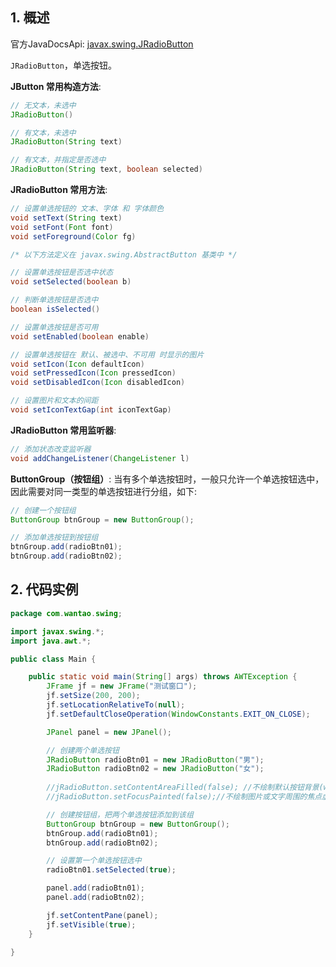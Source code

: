 ## 1. 概述

官方JavaDocsApi: [javax.swing.JRadioButton](https://docs.oracle.com/javase/8/docs/api/javax/swing/JRadioButton.html)

`JRadioButton`，单选按钮。

**JButton 常用构造方法**:

```java
// 无文本，未选中
JRadioButton()

// 有文本，未选中
JRadioButton(String text)

// 有文本，并指定是否选中
JRadioButton(String text, boolean selected)
```

**JRadioButton 常用方法**:

```java
// 设置单选按钮的 文本、字体 和 字体颜色
void setText(String text)
void setFont(Font font)
void setForeground(Color fg)

/* 以下方法定义在 javax.swing.AbstractButton 基类中 */

// 设置单选按钮是否选中状态
void setSelected(boolean b)

// 判断单选按钮是否选中
boolean isSelected()

// 设置单选按钮是否可用
void setEnabled(boolean enable)

// 设置单选按钮在 默认、被选中、不可用 时显示的图片
void setIcon(Icon defaultIcon)
void setPressedIcon(Icon pressedIcon)
void setDisabledIcon(Icon disabledIcon)

// 设置图片和文本的间距
void setIconTextGap(int iconTextGap)
```

**JRadioButton 常用监听器**:

```java
// 添加状态改变监听器
void addChangeListener(ChangeListener l)
```

**ButtonGroup（按钮组）**: 当有多个单选按钮时，一般只允许一个单选按钮选中，因此需要对同一类型的单选按钮进行分组，如下:

```java
// 创建一个按钮组
ButtonGroup btnGroup = new ButtonGroup();

// 添加单选按钮到按钮组
btnGroup.add(radioBtn01);
btnGroup.add(radioBtn02);
```

## 2. 代码实例

```java
package com.wantao.swing;

import javax.swing.*;
import java.awt.*;

public class Main {

    public static void main(String[] args) throws AWTException {
        JFrame jf = new JFrame("测试窗口");
        jf.setSize(200, 200);
        jf.setLocationRelativeTo(null);
        jf.setDefaultCloseOperation(WindowConstants.EXIT_ON_CLOSE);

        JPanel panel = new JPanel();

        // 创建两个单选按钮
        JRadioButton radioBtn01 = new JRadioButton("男");
        JRadioButton radioBtn02 = new JRadioButton("女");
        
        //jRadioButton.setContentAreaFilled(false); //不绘制默认按钮背景(window)
        //jRadioButton.setFocusPainted(false);//不绘制图片或文字周围的焦点虚框(window)

        // 创建按钮组，把两个单选按钮添加到该组
        ButtonGroup btnGroup = new ButtonGroup();
        btnGroup.add(radioBtn01);
        btnGroup.add(radioBtn02);

        // 设置第一个单选按钮选中
        radioBtn01.setSelected(true);

        panel.add(radioBtn01);
        panel.add(radioBtn02);

        jf.setContentPane(panel);
        jf.setVisible(true);
    }

}
```

